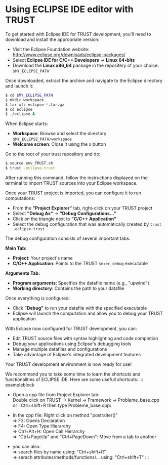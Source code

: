 # Using ECLIPSE IDE editor with TRUST

To get started with Eclipse IDE for TRUST development, you'll need to download and install the appropriate version:

- Visit the Eclipse Foundation website: http://www.eclipse.org/downloads/eclipse-packages/
- Select **Eclipse IDE for C/C++ Developers** → **Linux 64-bits**
- Download the **Linux x86_64** package in the repositery of your choice: `$MY_ECLIPSE_PATH`

Once downloaded, extract the archive and navigate to the Eclipse directory and launch it:

```bash
$ cd $MY_ECLIPSE_PATH
$ mkdir workspace
$ tar xfz eclipse-*.tar.gz
$ cd eclipse
$ ./eclipse &

```
When Eclipse starts:
- **Workspace**: Browse and select the directory `$MY_ECLIPSE_PATH/workspace`
- **Welcome screen**: Close it using the x button

Go to the root of your trust repository and do:

```bash
$ source env_TRUST.sh
$ trust -eclipse-trust
```

After running this command, follow the instructions displayed on the terminal to import TRUST sources into your Eclipse workspace.

Once your TRUST project is imported, you can configure it to run computations:

- From the **"Project Explorer"** tab, right-click on your TRUST project
- Select **"Debug As"** → **"Debug Configurations..."**
- Click on the triangle next to **"C/C++ Application"**
- Select the debug configuration that was automatically created by `trust -eclipse-trust`

The debug configuration consists of several important tabs:

**Main Tab:**
- **Project**: Your project's name
- **C/C++ Application**: Points to the TRUST `$exec_debug` executable

**Arguments Tab:**
- **Program arguments**: Specifies the datafile name (e.g., "upwind")
- **Working directory**: Contains the path to your datafile

Once everything is configured:
- Click **"Debug"** to run your datafile with the specified executable
- Eclipse will launch the computation and allow you to debug your TRUST application

With Eclipse now configured for TRUST development, you can:
- Edit TRUST source files with syntax highlighting and code completion
- Debug your applications using Eclipse's debugging tools
- Manage multiple datafiles and configurations
- Take advantage of Eclipse's integrated development features

Your TRUST development environment is now ready for use!

We recommand you to take some time to learn the shortcuts and functionalities of ECLIPSE IDE. Here are some usefull shortcuts:
::: exampleblock

-   Open a cpp file from Project Explorer tab:\
    Double click on TRUST $\rightarrow$ Kernel $\rightarrow$ Framework
    $\rightarrow$ Probleme_base.cpp\
    or : Ctrl+shift+R then type Probleme_base.cpp\

-   In the cpp file: Right click on method \"postraiter()\"\
    $\Rightarrow$ F3: Opens Declaration\
    $\Rightarrow$ F4: Open Type Hierarchy\
    $\Rightarrow$ Ctrl+Alt+H: Open Call Hierarchy\
    $\Rightarrow$ \"Ctrl+PageUp\" and \"Ctrl+PageDown\": Move from a tab
    to another

-   you can also:\
    $\Rightarrow$ search files by name using: \"Ctrl+shift+R\"\
    $\Rightarrow$ serach attributes/methods/functions/\... using:
    \"Ctrl+shift+T\"
:::